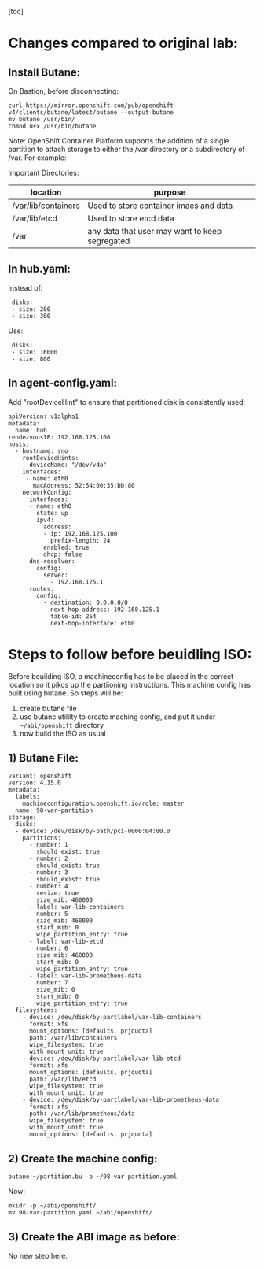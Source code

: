 [toc]

# Changes compared to original lab: 

## Install Butane: 

On Bastion, before disconnecting: 
```
curl https://mirror.openshift.com/pub/openshift-v4/clients/butane/latest/butane --output butane
mv butane /usr/bin/
chmod u+x /usr/bin/butane
```

Note:  OpenShift Container Platform supports the addition of a single partition to attach storage to either the /var directory or a subdirectory of /var. For example:

Important Directories: 

| location | purpose | 
|--------|-------------|
/var/lib/containers | Used to store container imaes and data | 
/var/lib/etcd | Used to store etcd data | 
/var | any data that user may want to keep segregated | 

## In hub.yaml:

Instead of: 
```
 disks:
 - size: 200
 - size: 300
```
Use: 
```
 disks:
 - size: 16000
 - size: 800
```

## In agent-config.yaml:

Add "rootDeviceHint" to ensure that partitioned disk is consistently used: 

```
apiVersion: v1alpha1
metadata:
  name: hub
rendezvousIP: 192.168.125.100
hosts:
  - hostname: sno
    rootDeviceHints:
      deviceName: "/dev/vda"
    interfaces:
     - name: eth0
       macAddress: 52:54:00:35:bb:80
    networkConfig:
      interfaces:
      - name: eth0
        state: up
        ipv4:
          address:
          - ip: 192.168.125.100
            prefix-length: 24
          enabled: true
          dhcp: false
      dns-resolver:
        config:
          server:
            - 192.168.125.1
      routes:
        config:
          - destination: 0.0.0.0/0
            next-hop-address: 192.168.125.1
            table-id: 254
            next-hop-interface: eth0
```

# Steps to follow before beuidling ISO:

Before beuilding ISO, a machineconfig has to be placed in the correct location so it pikcs up the partiioning instructions. This machine config has built using butane. So steps will be: 
1) create butane file 
2) use butane utililty to create maching config, and put it under `~/abi/openshift` directory 
3) now build the ISO as usual

## 1) Butane File:

```
variant: openshift
version: 4.15.0
metadata:
  labels:
    machineconfiguration.openshift.io/role: master
  name: 98-var-partition
storage:
  disks:
  - device: /dev/disk/by-path/pci-0000:04:00.0
    partitions:
      - number: 1
        should_exist: true
      - number: 2
        should_exist: true
      - number: 3
        should_exist: true
      - number: 4
        resize: true
        size_mib: 460000
      - label: var-lib-containers
        number: 5
        size_mib: 460000
        start_mib: 0
        wipe_partition_entry: true
      - label: var-lib-etcd
        number: 6
        size_mib: 460000
        start_mib: 0
        wipe_partition_entry: true
      - label: var-lib-prometheus-data
        number: 7
        size_mib: 0
        start_mib: 0
        wipe_partition_entry: true
  filesystems:
    - device: /dev/disk/by-partlabel/var-lib-containers
      format: xfs
      mount_options: [defaults, prjquota]
      path: /var/lib/containers
      wipe_filesystem: true
      with_mount_unit: true
    - device: /dev/disk/by-partlabel/var-lib-etcd
      format: xfs
      mount_options: [defaults, prjquota]
      path: /var/lib/etcd
      wipe_filesystem: true
      with_mount_unit: true
    - device: /dev/disk/by-partlabel/var-lib-prometheus-data
      format: xfs
      path: /var/lib/prometheus/data
      wipe_filesystem: true
      with_mount_unit: true
      mount_options: [defaults, prjquota]
```

## 2)  Create the machine config: 
```
butane ~/partition.bu -o ~/98-var-partition.yaml
```
Now: 
```
mkidr -p ~/abi/openshift/
mv 98-var-partition.yaml ~/abi/openshift/
```

## 3) Create the ABI image as before: 

No new step here. 
